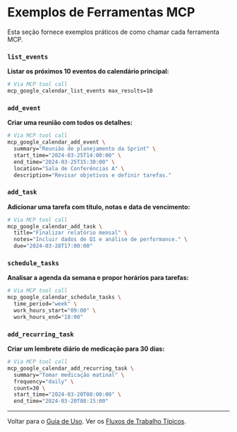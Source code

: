# Exemplos de Ferramentas MCP

Esta seção fornece exemplos práticos de como chamar cada ferramenta MCP.

### `list_events`

**Listar os próximos 10 eventos do calendário principal:**

```bash
# Via MCP tool call
mcp_google_calendar_list_events max_results=10
```

### `add_event`

**Criar uma reunião com todos os detalhes:**

```bash
# Via MCP tool call
mcp_google_calendar_add_event \
  summary="Reunião de planejamento da Sprint" \
  start_time="2024-03-25T14:00:00" \
  end_time="2024-03-25T15:30:00" \
  location="Sala de Conferências A" \
  description="Revisar objetivos e definir tarefas."
```

### `add_task`

**Adicionar uma tarefa com título, notas e data de vencimento:**

```bash
# Via MCP tool call
mcp_google_calendar_add_task \
  title="Finalizar relatório mensal" \
  notes="Incluir dados de Q1 e análise de performance." \
  due="2024-03-28T17:00:00"
```

### `schedule_tasks`

**Analisar a agenda da semana e propor horários para tarefas:**

```bash
# Via MCP tool call
mcp_google_calendar_schedule_tasks \
  time_period="week" \
  work_hours_start="09:00" \
  work_hours_end="18:00"
```

### `add_recurring_task`

**Criar um lembrete diário de medicação para 30 dias:**

```bash
# Via MCP tool call
mcp_google_calendar_add_recurring_task \
  summary="Tomar medicação matinal" \
  frequency="daily" \
  count=30 \
  start_time="2024-03-20T08:00:00" \
  end_time="2024-03-20T08:15:00"
```

---
Voltar para o [Guia de Uso](usage_examples.md).
Ver os [Fluxos de Trabalho Típicos](workflows.md). 